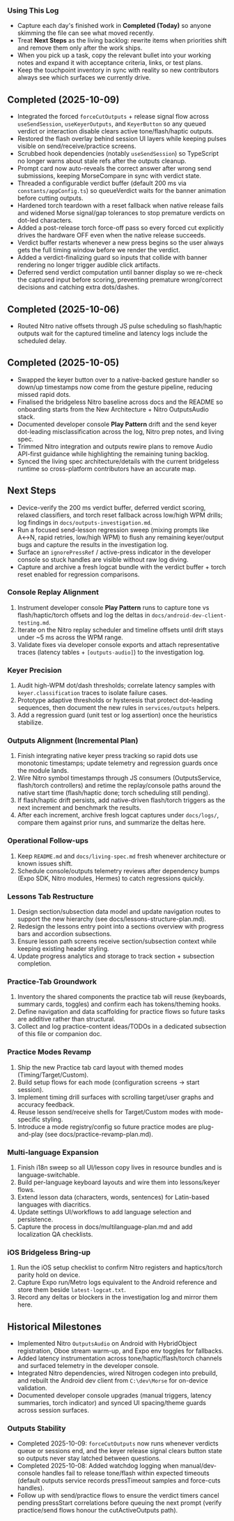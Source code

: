 ### Using This Log
- Capture each day's finished work in **Completed (Today)** so anyone skimming the file can see what moved recently.
- Treat **Next Steps** as the living backlog: rewrite items when priorities shift and remove them only after the work ships.
- When you pick up a task, copy the relevant bullet into your working notes and expand it with acceptance criteria, links, or test plans.
- Keep the touchpoint inventory in sync with reality so new contributors always see which surfaces we currently drive.

## Completed (2025-10-09)
- Integrated the forced `forceCutOutputs` + release signal flow across `useSendSession`, `useKeyerOutputs`, and `KeyerButton` so any queued verdict or interaction disable clears active tone/flash/haptic outputs.
- Restored the flash overlay behind session UI layers while keeping pulses visible on send/receive/practice screens.
- Scrubbed hook dependencies (notably `useSendSession`) so TypeScript no longer warns about stale refs after the outputs cleanup.
- Prompt card now auto-reveals the correct answer after wrong send submissions, keeping MorseCompare in sync with verdict state.
- Threaded a configurable verdict buffer (default 200 ms via `constants/appConfig.ts`) so queueVerdict waits for the banner animation before cutting outputs.
- Hardened torch teardown with a reset fallback when native release fails and widened Morse signal/gap tolerances to stop premature verdicts on dot-led characters.
- Added a post-release torch force-off pass so every forced cut explicitly drives the hardware OFF even when the native release succeeds.
- Verdict buffer restarts whenever a new press begins so the user always gets the full timing window before we render the verdict.
- Added a verdict-finalizing guard so inputs that collide with banner rendering no longer trigger audible click artifacts.
- Deferred send verdict computation until banner display so we re-check the captured input before scoring, preventing premature wrong/correct decisions and catching extra dots/dashes.

## Completed (2025-10-06)
- Routed Nitro native offsets through JS pulse scheduling so flash/haptic outputs wait for the captured timeline and latency logs include the scheduled delay.

## Completed (2025-10-05)
- Swapped the keyer button over to a native-backed gesture handler so down/up timestamps now come from the gesture pipeline, reducing missed rapid dots.
- Finalised the bridgeless Nitro baseline across docs and the README so onboarding starts from the New Architecture + Nitro OutputsAudio stack.
- Documented developer console **Play Pattern** drift and the send keyer dot-leading misclassification across the log, Nitro prep notes, and living spec.
- Trimmed Nitro integration and outputs rewire plans to remove Audio API-first guidance while highlighting the remaining tuning backlog.
- Synced the living spec architecture/details with the current bridgeless runtime so cross-platform contributors have an accurate map.

## Next Steps
- Device-verify the 200 ms verdict buffer, deferred verdict scoring, relaxed classifiers, and torch reset fallback across low/high WPM drills; log findings in `docs/outputs-investigation.md`.
- Run a focused send-lesson regression sweep (mixing prompts like A↔N, rapid retries, low/high WPM) to flush any remaining keyer/output bugs and capture the results in the investigation log.
- Surface an `ignorePressRef` / active-press indicator in the developer console so stuck handles are visible without raw log diving.
- Capture and archive a fresh logcat bundle with the verdict buffer + torch reset enabled for regression comparisons.

### Console Replay Alignment
1. Instrument developer console **Play Pattern** runs to capture tone vs flash/haptic/torch offsets and log the deltas in `docs/android-dev-client-testing.md`.
2. Iterate on the Nitro replay scheduler and timeline offsets until drift stays under ~5 ms across the WPM range.
3. Validate fixes via developer console exports and attach representative traces (latency tables + `[outputs-audio]`) to the investigation log.

### Keyer Precision
1. Audit high-WPM dot/dash thresholds; correlate latency samples with `keyer.classification` traces to isolate failure cases.
2. Prototype adaptive thresholds or hysteresis that protect dot-leading sequences, then document the new rules in `services/outputs` helpers.
3. Add a regression guard (unit test or log assertion) once the heuristics stabilize.

### Outputs Alignment (Incremental Plan)
1. Finish integrating native keyer press tracking so rapid dots use monotonic timestamps; update telemetry and regression guards once the module lands.
2. Wire Nitro symbol timestamps through JS consumers (OutputsService, flash/torch controllers) and retime the replay/console paths around the native start time (flash/haptic done; torch scheduling still pending).
3. If flash/haptic drift persists, add native-driven flash/torch triggers as the next increment and benchmark the results.
4. After each increment, archive fresh logcat captures under `docs/logs/`, compare them against prior runs, and summarize the deltas here.

### Operational Follow-ups
1. Keep `README.md` and `docs/living-spec.md` fresh whenever architecture or known issues shift.
2. Schedule console/outputs telemetry reviews after dependency bumps (Expo SDK, Nitro modules, Hermes) to catch regressions quickly.


### Lessons Tab Restructure
1. Design section/subsection data model and update navigation routes to support the new hierarchy (see docs/lessons-structure-plan.md).
2. Redesign the lessons entry point into a sections overview with progress bars and accordion subsections.
3. Ensure lesson path screens receive section/subsection context while keeping existing header styling.
4. Update progress analytics and storage to track section + subsection completion.

### Practice-Tab Groundwork
1. Inventory the shared components the practice tab will reuse (keyboards, summary cards, toggles) and confirm each has tokens/theming hooks.
2. Define navigation and data scaffolding for practice flows so future tasks are additive rather than structural.
3. Collect and log practice-content ideas/TODOs in a dedicated subsection of this file or companion doc.

### Practice Modes Revamp
1. Ship the new Practice tab card layout with themed modes (Timing/Target/Custom).
2. Build setup flows for each mode (configuration screens -> start session).
3. Implement timing drill surfaces with scrolling target/user graphs and accuracy feedback.
4. Reuse lesson send/receive shells for Target/Custom modes with mode-specific styling.
5. Introduce a mode registry/config so future practice modes are plug-and-play (see docs/practice-revamp-plan.md).


### Multi-language Expansion
1. Finish i18n sweep so all UI/lesson copy lives in resource bundles and is language-switchable.
2. Build per-language keyboard layouts and wire them into lessons/keyer flows.
3. Extend lesson data (characters, words, sentences) for Latin-based languages with diacritics.
4. Update settings UI/workflows to add language selection and persistence.
5. Capture the process in docs/multilanguage-plan.md and add localization QA checklists.

### iOS Bridgeless Bring-up
1. Run the iOS setup checklist to confirm Nitro registers and haptics/torch parity hold on device.
2. Capture Expo run/Metro logs equivalent to the Android reference and store them beside `latest-logcat.txt`.
3. Record any deltas or blockers in the investigation log and mirror them here.

## Historical Milestones
- Implemented Nitro `OutputsAudio` on Android with HybridObject registration, Oboe stream warm-up, and Expo env toggles for fallbacks.
- Added latency instrumentation across tone/haptic/flash/torch channels and surfaced telemetry in the developer console.
- Integrated Nitro dependencies, wired Nitrogen codegen into prebuild, and rebuilt the Android dev client from `C:\dev\Morse` for on-device validation.
- Documented developer console upgrades (manual triggers, latency summaries, torch indicator) and synced UI spacing/theme guards across session surfaces.

### Outputs Stability
- Completed 2025-10-09: `forceCutOutputs` now runs whenever verdicts queue or sessions end, and the keyer release signal clears button state so outputs never stay latched between questions.
- Completed 2025-10-08: Added watchdog logging when manual/dev-console handles fail to release tone/flash within expected timeouts (default outputs service records pressTimeout samples and force-cuts handles).
- Follow up with send/practice flows to ensure the verdict timers cancel pending pressStart correlations before queuing the next prompt (verify practice/send flows honour the cutActiveOutputs path).








